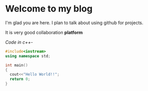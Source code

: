 # Welcome to my blog

I'm glad you are here. I plan to talk about using github for projects.

It is very good collaboration **platform**

_Code in c++_- 
```c++
#include<iostream>
using namespace std;

int main()
{
  cout<<"Hello World!!";
  return 0;
}
```
